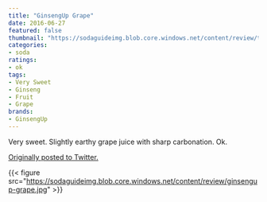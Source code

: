 ```yaml
---
title: "GinsengUp Grape"
date: 2016-06-27
featured: false
thumbnail: "https://sodaguideimg.blob.core.windows.net/content/review/thumbs/ginsengup-grape.jpg"
categories:
- soda
ratings:
- ok
tags:
- Very Sweet
- Ginseng
- Fruit
- Grape
brands:
- GinsengUp
---
```


Very sweet. Slightly earthy grape juice with sharp carbonation. Ok.

[Originally posted to Twitter.](https://twitter.com/Cavorter/status/747563188141629441)

{{< figure src="https://sodaguideimg.blob.core.windows.net/content/review/ginsengup-grape.jpg" >}}

